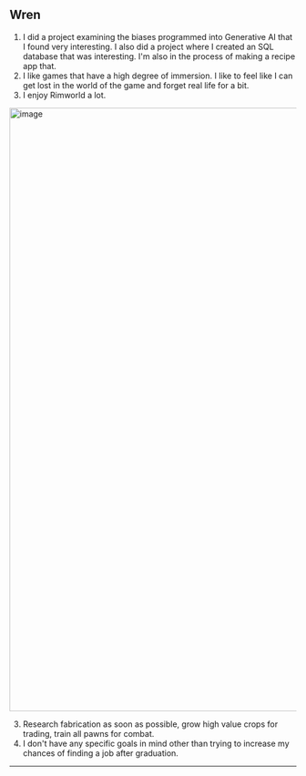 ## Wren

1. I did a project examining the biases programmed into Generative AI that I found very interesting. I also did a project where I created an SQL database that was interesting. I'm also in the process of making a recipe app that.
2. I like games that have a high degree of immersion. I like to feel like I can get lost in the world of the game and forget real life for a bit.
3. I enjoy Rimworld a lot. 

<img width="1920" height="1060" alt="image" src="https://shared.fastly.steamstatic.com/store_item_assets/steam/apps/3022790/952556af1fc1b97eff227ab7a0a0707b06dd51b2/ss_952556af1fc1b97eff227ab7a0a0707b06dd51b2.1920x1080.jpg?t=1752242125" />

3. Research fabrication as soon as possible, grow high value crops for trading, train all pawns for combat.
4. I don't have any specific goals in mind other than trying to increase my chances of finding a job after graduation.

<hr/>
